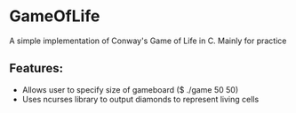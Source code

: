GameOfLife
==========

A simple implementation of Conway's Game of Life in C. Mainly for practice

Features:
--
*   Allows user to specify size of gameboard ($ ./game 50 50)
*   Uses ncurses library to output diamonds to represent living cells
